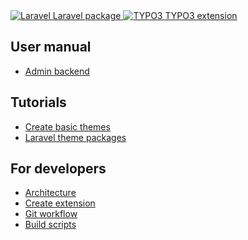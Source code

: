 <div class=integrations>
    <a class="integration" href="laravel/">
        <img class="logo" src="https://aimeos.org/fileadmin/aimeos.org/icons/laravel.png" title="Laravel" />
        <span class="name">Laravel package</span>
    </a>
    <a class="integration" href="typo3/">
        <img class="logo" src="https://aimeos.org/fileadmin/aimeos.org/icons/typo3.png" title="TYPO3" />
        <span class="name">TYPO3 extension</span>
    </a>
</div>
<div class="topic">
    <h2>User manual</h2>
    <ul>
        <li><a href="manual/">Admin backend</a></li>
    </ul>
</div>
<div class="topic">
    <h2>Tutorials</h2>
    <ul>
        <li><a href="frontend/html/create-themes/">Create basic themes</a></li>
        <li><a href="laravel/themes/">Laravel theme packages</a></li>
    </ul>
</div>
<div class="topic">
    <h2>For developers</h2>
    <ul>
        <li><a href="developer/architecture/">Architecture</a></li>
        <li><a href="developer/extensions/">Create extension</a></li>
        <li><a href="developer/git/">Git workflow</a></li>
        <li><a href="developer/phing/">Build scripts</a></li>
    </ul>
</div>
